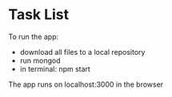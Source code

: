 # Task List

To run the app:

* download all files to a local repository
* run mongod
* in terminal: npm start


The app runs on localhost:3000 in the browser
